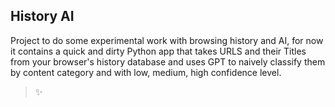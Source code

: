 ## History AI

Project to do some experimental work with browsing history and AI, for now it contains a quick and dirty Python app that takes URLS and their Titles from your browser's history database and uses GPT to naively classify them by content category and with low, medium, high confidence level. 

> ✨ 


